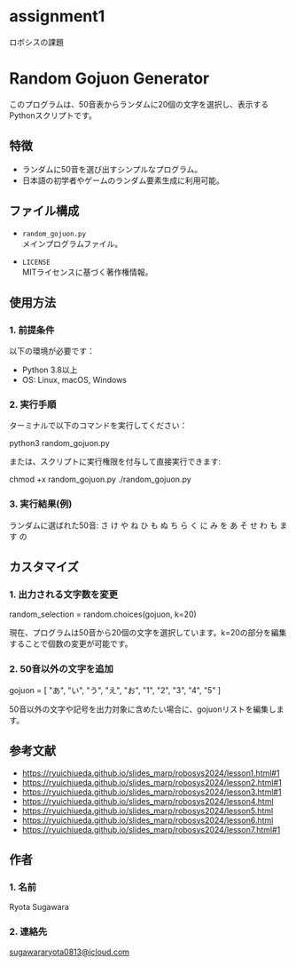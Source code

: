 # assignment1
ロボシスの課題

# Random Gojuon Generator

このプログラムは、50音表からランダムに20個の文字を選択し、表示するPythonスクリプトです。

## 特徴

- ランダムに50音を選び出すシンプルなプログラム。
- 日本語の初学者やゲームのランダム要素生成に利用可能。

## ファイル構成

- `random_gojuon.py`  
  メインプログラムファイル。

- `LICENSE`  
  MITライセンスに基づく著作権情報。

## 使用方法

### 1. 前提条件

以下の環境が必要です：
- Python 3.8以上
- OS: Linux, macOS, Windows

### 2. 実行手順

ターミナルで以下のコマンドを実行してください：

python3 random_gojuon.py

または、スクリプトに実行権限を付与して直接実行できます:

chmod +x random_gojuon.py
./random_gojuon.py

### 3. 実行結果(例)

ランダムに選ばれた50音:
さ け や ね ひ も ぬ ち ら く に み を あ そ せ わ も ま す の

## カスタマイズ

### 1. 出力される文字数を変更

random_selection = random.choices(gojuon, k=20)

現在、プログラムは50音から20個の文字を選択しています。k=20の部分を編集することで個数の変更が可能です。

### 2. 50音以外の文字を追加

gojuon = [
    "あ", "い", "う", "え", "お",
    "1", "2", "3", "4", "5"
]


50音以外の文字や記号を出力対象に含めたい場合に、gojuonリストを編集します。

## 参考文献

- https://ryuichiueda.github.io/slides_marp/robosys2024/lesson1.html#1
- https://ryuichiueda.github.io/slides_marp/robosys2024/lesson2.html#1
- https://ryuichiueda.github.io/slides_marp/robosys2024/lesson3.html#1
- https://ryuichiueda.github.io/slides_marp/robosys2024/lesson4.html
- https://ryuichiueda.github.io/slides_marp/robosys2024/lesson5.html
- https://ryuichiueda.github.io/slides_marp/robosys2024/lesson6.html
- https://ryuichiueda.github.io/slides_marp/robosys2024/lesson7.html#1


## 作者

### 1. 名前

Ryota Sugawara

### 2. 連絡先

sugawararyota0813@icloud.com

